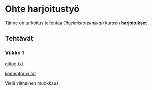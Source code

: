 # Ohte harjoitustyö

Tänne on tarkoitus tallentaa _Ohjelmistotekniikan_ kurssin __harjoitukset__

## Tehtävät

### Viikko 1 
[gitlog.txt](https://github.com/ahelkala/ot-harjoitustyo/blob/master/laskarit/viikko1/gitlog.txt) 

[komentorivi.txt](https://github.com/ahelkala/ot-harjoitustyo/blob/master/laskarit/viikko1/komentorivi.txt)

Vielä viimeinen muokkaus
